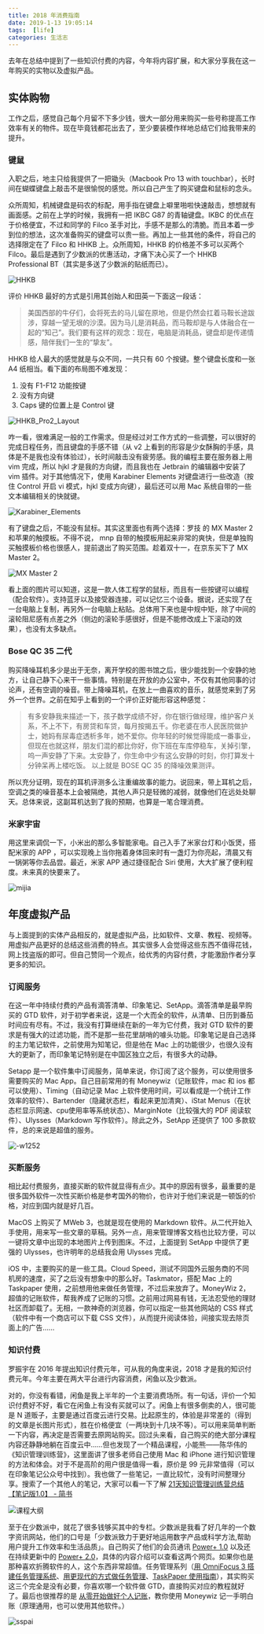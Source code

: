 ```yaml
---
title: 2018 年消费指南
date: 2019-1-13 19:05:14
tags:  [life]
categories: 生活志
---
```


去年在总结中提到了一些知识付费的内容，今年将内容扩展，和大家分享我在这一年购买的实物以及虚拟产品。

## 实体购物

工作之后，感觉自己每个月留不下多少钱，很大一部分用来购买一些号称提高工作效率有关的物件。现在毕竟钱都花出去了，至少要装模作样地总结它们给我带来的提升。

### 键鼠

入职之后，地主只给我提供了一把锄头（Macbook Pro 13 with touchbar），长时间在蝴蝶键盘上敲击不是很愉悦的感觉。所以自己产生了购买键盘和鼠标的念头。

众所周知，机械键盘是码农的标配，用手指在键盘上噼里啪啦快速敲击，想想就有画面感。之前在上学的时候，我拥有一把 IKBC G87 的青轴键盘。IKBC 的优点在于价格便宜，不过和同学的 Filco 圣手对比，手感不是那么的清脆。而且本着一步到位的想法，这次准备购买的键盘可以贵一些。再加上一些其他的条件，将自己的选择限定在了 Filco 和 HHKB 上。众所周知，HHKB 的价格差不多可以买两个 Filco。最后是遇到了少数派的优惠活动，才痛下决心买了一个 HHKB Professional BT（其实是多送了少数派的贴纸而已）。 

![HHKB](http//media.xiang578.com/15473651233100.jpg)

评价 HHKB 最好的方式是引用其创始人和田英一下面这一段话：

> 美国西部的牛仔们，会将死去的马儿留在原地，但是仍然会扛着马鞍长途跋涉，穿越一望无垠的沙漠。因为马儿是消耗品，而马鞍却是与人体融合在一起的“知己”。我们要有这样的观念：现在，电脑是消耗品，键盘却是传递情感，陪伴我们一生的“挚友”。

HHKB 给人最大的感觉就是与众不同，一共只有 60 个按键。整个键盘长度和一张 A4 纸相当。看下面的布局图不难发现：

1. 没有 F1-F12 功能按键
2. 没有方向键
3. Caps 键的位置上是 Control 键

![HHKB_Pro2_Layout](http//media.xiang578.com/HHKB_Pro2_Layout.jpg)

咋一看，很难满足一般的工作需求。但是经过对工作方式的一些调整，可以很好的完成日程任务，而且键盘的手感不错（从 v2 上看到的形容是少女酥胸的手感，具体是不是我也没有体验过），长时间敲击没有疲劳感。我的编程主要在服务器上用 vim 完成，所以 hjkl 才是我的方向键，而且我也在 Jetbrain 的编辑器中安装了 vim 插件。对于其他情况下，使用 Karabiner Elements 对键盘进行一些改造（按住 Control 开启 vi 模式，hjkl 变成方向键），最后还可以用 Mac 系统自带的一些文本编辑相关的快就键。

![Karabiner_Elements](http//media.xiang578.com/Jietu20180823-223800.jpg)


有了键盘之后，不能没有鼠标。其实这里面也有两个选择：罗技 的 MX Master 2 和苹果的触摸板。不得不说， mnp 自带的触摸板用起来非常的爽快，但是单独购买触摸板价格也很感人，提前退出了购买范围。趁着双十一，在京东买下了 MX Master 2。

![MX Master 2](http//media.xiang578.com/15473661736323.jpg)

看上面的图片可以知道，这是一款人体工程学的鼠标，而且有一些按键可以编程（配合软件）。支持蓝牙以及接受器连接，可以记忆三个设备。据说，还实现了在一台电脑上复制，再另外一台电脑上粘贴。总体用下来也是中规中矩，除了中间的滚轮阻尼感有点差之外（侧边的滚轮手感很好，但是不能修改成上下滚动的效果），也没有太多缺点。

### Bose QC 35 二代

购买降噪耳机多少是出于无奈，离开学校的图书馆之后，很少能找到一个安静的地方，让自己静下心来干一些事情。特别是在开放的办公室中，不仅有其他同事的讨论声，还有空调的噪音。带上降噪耳机，在放上一曲喜欢的音乐，就感觉来到了另外一个世界。之前在知乎上看到的一个评价正好能形容这种感觉：

>有多安静我来描述一下，孩子数学成绩不好，你在银行做经理，维护客户关系，不上不下，有房贷和车贷，每月按揭五千。你老婆在市人民医院做护士，她妈有尿毒症透析多年，她不爱你。你年轻的时候觉得能成一番事业，但现在也就这样，朋友们混的都比你好，你下班在车库停稳车，关掉引擎，呜一声安静了下来。太安静了，你生命中少有这么安静的时刻，你打算发十分钟呆再上楼吃饭。 
>以上就是 BOSE QC 35 的降噪效果测评。

所以充分证明，现在的耳机评测多么注重编故事的能力。说回来，带上耳机之后，空调之类的噪音基本上会被隔绝，其他人声只是轻微的减弱，就像他们在远处处聊天。总体来说，这副耳机达到了我的预期，也算是一笔合理消费。

### 米家宇宙

用这里来调侃一下，小米出的那么多智能家电。自己入手了米家台灯和小饭煲，搭配米家的 APP ，可以实现晚上当你拖着身体回来时有一盏灯为你亮起，清晨又有一锅粥等你去品尝。最近，米家 APP 通过捷径配合 Siri 使用，大大扩展了便利程度。未来真的快要来了。

![mijia](http//media.xiang578.com/15473720711543.jpg)


## 年度虚拟产品

与上面提到的实体产品相反的，就是虚拟产品，比如软件、文章、教程、视频等。用虚拟产品更好的总结这些消费的特点。其实很多人会觉得这些东西不值得花钱，网上找盗版的即可。但自己赞同一个观点，给优秀的内容付费，才能激励作者分享更多的知识。

### 订阅服务

在这一年中持续付费的产品有滴答清单、印象笔记、SetApp。滴答清单是最早购买的 GTD 软件，对于初学者来说，这是一个大而全的软件，从清单、日历到番茄时间应有尽有。不过，我没有打算继续在新的一年为它付费，我对 GTD 软件的要求是有强大的过滤功能，而不是那一些花里胡哨的噱头功能。印象笔记是自己选择的主力笔记软件，之前使用为知笔记，但是他在 Mac 上的功能很少，也很久没有大的更新了，而印象笔记特别是在中国区独立之后，有很多大的动静。

Setapp 是一个软件集中订阅服务，简单来说，你订阅了这个服务，可以使用很多需要购买的 Mac App。自己目前常用的有 Moneywiz（记账软件，mac 和 ios 都可以使用）、Timing（自动记录 Mac 上软件使用时间，可以看成是一个统计工作效率的软件）、Bartender（隐藏状态栏，看起来更加清爽）、iStat Menus（在状态栏显示网速、cpu使用率等系统状态）、MarginNote（比较强大的 PDF 阅读软件）、Ulysses（Markdown 写作软件）。除此之外，SetApp 还提供了 100 多款软件，总的来说是超值的服务。

![-w1252](http//media.xiang578.com/15473675744474.jpg)



### 买断服务

相比起付费服务，直接买断的软件就显得有点少。其中的原因有很多，最重要的是很多国外软件一次性买断价格是参考国外的物价，也许对于他们来说是一顿饭的价格，对应到国内就是好几百。

MacOS 上购买了 MWeb 3，也就是现在使用的 Markdown 软件。从二代开始入手使用，用来写一些文章的草稿。另外一点，用来管理博客文档也比较方便，可以一键将文章中出现的本地图片上传到图床。不过，上面提到 SetApp 中提供了更强的 Ulysses，也许明年的总结我会用 Ulysses 完成。

iOS 中，主要购买的是一些工具。Cloud Speed，测试不同国外云服务商的不同机房的速度，买了之后没有想象中的那么好。Taskmator，搭配 Mac 上的 Taskpaper 使用，之前想用他来做任务管理，不过后来放弃了。MoneyWiz 2，超值的记账软件，帮我养成了记账的习惯。之前用过网易有钱，无法忍受他的理财社区而卸载了。无相，一款神奇的浏览器，你可以指定一些其他网站的 CSS 样式（软件中有一个商店可以下载 CSS 文件），从而提升阅读体验，间接实现去除页面上的广告……

### 知识付费

罗振宇在 2016 年提出知识付费元年，可从我的角度来说，2018 才是我的知识付费元年。今年主要在两大平台进行内容消费，闲鱼以及少数派。

对的，你没有看错，闲鱼是我上半年的一个主要消费场所。有一句话，评价一个知识付费好不好，看它在闲鱼上有没有买就可以了。闲鱼上有很多倒卖的人，很可能是 N 道贩子，主要是通过百度云进行交易。比起原生的，体验是非常差的（得到的文章是长图片形式），胜在价格便宜（一两块到十几块不等）。可以用来简单判断一下内容，再决定是否需要去原网站购买。回过头来看，自己购买的绝大部分课程内容还静静地躺在百度云中……但也发现了一个精品课程，小能熊——陈华伟的《知识管理训练营》，这里面讲了很多老师自己使用 Mac 和 iPhone 进行知识管理的方法和体会。对于不是高阶的用户很是值得一看，原价是 99 元非常值得（可以在印象笔记公众号中找到）。我也做了一些笔记，一直比较忙，没有时间整理分享。搜索了一个其他人的笔记，大家可以看一下了解 [21天知识管理训练营总结【笔记版1.0】 - 简书](https://www.jianshu.com/p/25b40b5c4d2b)

![课程大纲](http//media.xiang578.com/15473703471065.jpg)

至于在少数派中，就花了很多钱够买其中的专栏。少数派是我看了好几年的一个数字资讯网站，他们的口号是「少数派致力于更好地运用数字产品或科学方法,帮助用户提升工作效率和生活品质」。自己购买了他们的会员通讯 [Power+ 1.0](https://sspai.com/series/9) 以及还在持续更新中的 [Power+ 2.0](https://sspai.com/series/70)，具体的内容介绍可以查看这两个网页。如果你也是那种喜欢折腾软件的人，这个东西非常超值。任务管理系列（[用 OmniFocus 3 搭建任务管理系统](https://sspai.com/series/69)、[用更现代的方式做任务管理](https://sspai.com/series/1)、[TaskPaper 使用指南](https://sspai.com/series/22)），其实购买这三个完全是没有必要，你喜欢哪一个软件做 GTD，直接购买对应的教程就好了。最后也很推荐的是 [从零开始做好个人记账](https://sspai.com/series/3)，教你使用 Moneywiz 记一手明白账（原理通用，也可以使用其他软件。） 

![sspai](http//media.xiang578.com/15473712908061.jpg)


